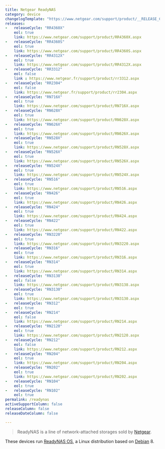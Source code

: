 ```yaml
---
title: Netgear ReadyNAS
category: device
changelogTemplate: "https://www.netgear.com/support/product/__RELEASE_CYCLE__.aspx"
releases:
-   releaseCycle: "RR4360X"
    eol: true
    link: https://www.netgear.com/support/product/RR4360X.aspx
-   releaseCycle: "RR4360S"
    eol: true
    link: https://www.netgear.com/support/product/RR4360S.aspx
-   releaseCycle: "RR4312X"
    eol: true
    link: https://www.netgear.com/support/product/RR4312X.aspx
-   releaseCycle: "RR3312"
    eol: false
    link : https://www.netgear.fr/support/product/rr3312.aspx
-   releaseCycle: "RR2304"
    eol: false
    link: https://www.netgear.fr/support/product/rr2304.aspx
-   releaseCycle: "RN716X"
    eol: true
    link: https://www.netgear.com/support/product/RN716X.aspx
-   releaseCycle: "RN628X"
    eol: true
    link: https://www.netgear.com/support/product/RN628X.aspx
-   releaseCycle: "RN626X"
    eol: true
    link: https://www.netgear.com/support/product/RN626X.aspx
-   releaseCycle: "RN528X"
    eol: true
    link: https://www.netgear.com/support/product/RN528X.aspx
-   releaseCycle: "RN526X"
    eol: true
    link: https://www.netgear.com/support/product/RN526X.aspx
-   releaseCycle: "RN524X"
    eol: true
    link: https://www.netgear.com/support/product/RN524X.aspx
-   releaseCycle: "RN516"
    eol: true
    link: https://www.netgear.com/support/product/RN516.aspx
-   releaseCycle: "RN426"
    eol: true
    link: https://www.netgear.com/support/product/RN426.aspx
-   releaseCycle: "RN424"
    eol: true
    link: https://www.netgear.com/support/product/RN424.aspx
-   releaseCycle: "RN422"
    eol: true
    link: https://www.netgear.com/support/product/RN422.aspx
-   releaseCycle: "RN3220"
    eol: true
    link: https://www.netgear.com/support/product/RN3220.aspx
-   releaseCycle: "RN316"
    eol: true
    link: https://www.netgear.com/support/product/RN316.aspx
-   releaseCycle: "RN314"
    eol: true
    link: https://www.netgear.com/support/product/RN314.aspx
-   releaseCycle: "RN3138"
    eol: false
    link: https://www.netgear.com/support/product/RN3138.aspx
-   releaseCycle: "RN3130"
    eol: true
    link: https://www.netgear.com/support/product/RN3130.aspx
-   releaseCycle: "RN312"
    eol: true
-   releaseCycle: "RN214"
    eol: false
    link: https://www.netgear.com/support/product/RN214.aspx
-   releaseCycle: "RN2120"
    eol: true
    link: https://www.netgear.com/support/product/RN2120.aspx
-   releaseCycle: "RN212"
    eol: false
    link: https://www.netgear.com/support/product/RN212.aspx
-   releaseCycle: "RN204"
    eol: true
    link: https://www.netgear.com/support/product/RN204.aspx
-   releaseCycle: "RN202"
    eol: true
    link: https://www.netgear.com/support/product/RN202.aspx
-   releaseCycle: "RN104"
    eol: true
-   releaseCycle: "RN102"
    eol: true
permalink: /readynas
activeSupportColumn: false
releaseColumn: false
releaseDateColumn: false

---
```


> ReadyNAS is a line of network-attached storages sold by [Netgear](https://www.netgear.com/).

These devices run [ReadyNAS OS](https://www.netgear.com/support/product/ReadyNAS_OS_6.aspx), a Linux distribution based on [Debian](https://endoflife.date/debian) 8.
